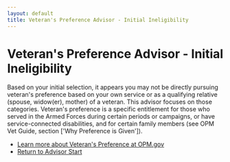 ```yaml
---
layout: default
title: Veteran's Preference Advisor - Initial Ineligibility
---
```


# Veteran's Preference Advisor - Initial Ineligibility

Based on your initial selection, it appears you may not be directly pursuing veteran's preference based on your own service or as a qualifying relative (spouse, widow(er), mother) of a veteran. This advisor focuses on those categories. Veteran's preference is a specific entitlement for those who served in the Armed Forces during certain periods or campaigns, or have service-connected disabilities, and for certain family members (see OPM Vet Guide, section ['Why Preference is Given']).

* [Learn more about Veteran's Preference at OPM.gov](https://www.opm.gov/policy-data-oversight/veterans-services/vet-guide-for-hr-professionals/)
* [Return to Advisor Start](./start.md)
